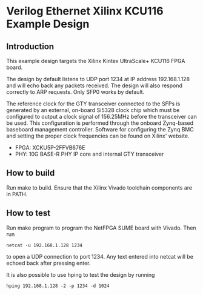 # Verilog Ethernet Xilinx KCU116 Example Design

## Introduction

This example design targets the Xilinx Kintex UltraScale+ KCU116 FPGA board.

The design by default listens to UDP port 1234 at IP address 192.168.1.128 and
will echo back any packets received. The design will also respond correctly to
ARP requests. Only SFP0 works by default.

The reference clock for the GTY transceiver connected to the SFPs is generated
by an external, on-board Si5328 clock chip which must be configured to output a
clock signal of 156.25MHz before the transceiver can be used. This configuration
is performed through the onboard Zynq-based baseboard management
controller. Software for configuring the Zynq BMC and setting the proper clock
frequencies can be found on Xilinx' website.

*  FPGA: XCKU5P-2FFVB676E
*  PHY: 10G BASE-R PHY IP core and internal GTY transceiver

## How to build

Run make to build. Ensure that the Xilinx Vivado toolchain components are in
PATH.

## How to test

Run make program to program the NetFPGA SUME board with Vivado. Then run

    netcat -u 192.168.1.128 1234

to open a UDP connection to port 1234. Any text entered into netcat will be
echoed back after pressing enter.

It is also possible to use hping to test the design by running

    hping 192.168.1.128 -2 -p 1234 -d 1024
